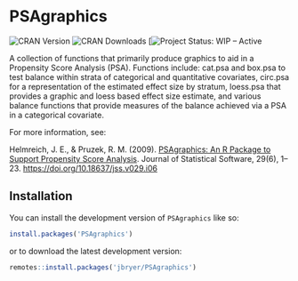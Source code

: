 
<!-- README.md is generated from README.Rmd. Please edit that file -->

# PSAgraphics

<!-- badges: start -->

![CRAN Version](https://www.r-pkg.org/badges/version/PSAgraphics) ![CRAN
Downloads](https://cranlogs.r-pkg.org/badges/grand-total/PSAgraphics)
\[![Project Status: WIP –
Active](https://www.repostatus.org/badges/latest/active.svg)
<!-- badges: end -->

A collection of functions that primarily produce graphics to aid in a
Propensity Score Analysis (PSA). Functions include: cat.psa and box.psa
to test balance within strata of categorical and quantitative
covariates, circ.psa for a representation of the estimated effect size
by stratum, loess.psa that provides a graphic and loess based effect
size estimate, and various balance functions that provide measures of
the balance achieved via a PSA in a categorical covariate.

For more information, see:

Helmreich, J. E., & Pruzek, R. M. (2009). [PSAgraphics: An R Package to
Support Propensity Score
Analysis](https://www.jstatsoft.org/article/view/v029i06). Journal of
Statistical Software, 29(6), 1–23.
<https://doi.org/10.18637/jss.v029.i06>

## Installation

You can install the development version of `PSAgraphics` like so:

``` r
install.packages('PSAgraphics')
```

or to download the latest development version:

``` r
remotes::install.packages('jbryer/PSAgraphics')
```
